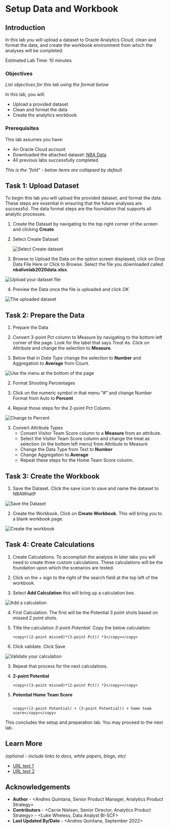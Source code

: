 # Setup Data and Workbook

## Introduction

In this lab you will upload a dataset to Oracle Analytics Cloud, clean and format the data, and create the workbook environment from which the analyses will be completed. 

Estimated Lab Time: 10 minutes

### Objectives

*List objectives for this lab using the format below*

In this lab, you will:
* Upload a provided dataset 
* Clean and format the data
* Create the analytics workbook

### Prerequisites 

This lab assumes you have:
* An Oracle Cloud account
* Downloaded the attached dataset: [NBA Data](files/nbalivelab2020data.xlsx)
* All previous labs successfully completed


*This is the "fold" - below items are collapsed by default*

## Task 1: Upload Dataset 

To begin this lab you will upload the provided dataset, and format the data. These steps are essential in ensuring that the future analyses are successful. The data format steps are the foundation that supports all analytic processes. 

1. Create the Dataset by navigating to the top right corner of the screen and clicking **Create** 

2. Select Create Dataset

	![Select Create dataset](images/createdataset.png)

3. Browse to Upload the Data on the option screen displayed, click on Drop Data File Here or Click to Browse. Select the file you downloaded called **nbalivelab2020data.xlsx**. 

  ![Upload your dataset file](images/createdataset2.png)

4. Preview the Data once the file is uploaded and click *OK*

  ![The uploaded dataset](images/createdataset3.png)

## Task 2: Prepare the Data 

1. Prepare the Data 

2. Convert 3-point Pct column to Measure by navigating to the bottom left corner of the page. Look for the label that says *Treat As*. Click on Attribute and change the selection to **Measure**.

3. Below that in *Data Type* change the selection to **Number** and Aggregation to **Average** from Count. 

  ![Use the menu at the bottom of the page](images/createdataset4.png)

2. Format Shooting Percentages

3. Click on the numeric symbol in that menu "#" and change Number Format from Auto to **Percent**

4. Repeat those steps for the 2-point Pct Column. 

  ![Change to Percent](images/createdataset5.png)

3. Convert Attribute Types 
    - Convert Visitor Team Score column to a **Measure** from an attribute. 
    - Select the Visitor Team Score column and change the treat as selection (in the bottom left menu) from Attribute to Measure 
    - Change the Data Type from Text to **Number**
    - Change Aggregation to **Average**
    - Repeat these steps for the Home Team Score column. 

## Task 3: Create the Workbook 

1. Save the Dataset. Click the save icon to save and name the dataset to NBAWhatIf

  ![Save the Dataset](images/createdataset6.png)

2. Create the Workbook. Click on **Create Workbook**. This will bring you to a blank workbook page. 

  ![Create the workbook](images/createworkbook.png)

## Task 4: Create Calculations 

1. Create Calculations. To accomplish the analysis in later labs you will need to create three custom calculations. These calculations will be the foundation upon which the scenarios are tested. 

2. Click on the + sign to the right of the search field at the top left of the workbook. 

3. Select **Add Calculation** this will bring up a calculation box. 

  ![Add a calculation](images/addcalculation1.png)

4. First Calculation. The first will be the Potential 3 point shots based on missed 2 point shots. 

5. Title the calculation *3-point Potential*. Copy the below calculation: 
    ```
    <copy>((2-point missed)*(3-point Pct)) *3</copy></copy>
    ```
6. Click validate. Click Save 

  ![Validate your calculation](images/addcalculation2.png)

3. Repeat that process for the next calculations. 

4. **2-point Potential**
    ``` 
    <copy>((3-point missed)*(2-point Pct)) *2</copy></copy>
    ```
    
5. **Potential Home Team Score** 
    ```
     
    <copy>((2-point Potential) + (3-point Potential)) + home team score</copy></copy>
    ```
    
This concludes the setup and preparation lab. You may proceed to the next lab.



## Learn More

*(optional - include links to docs, white papers, blogs, etc)*

* [URL text 1](http://docs.oracle.com)
* [URL text 2](http://docs.oracle.com)

## Acknowledgements
* **Author** - <Andres Quintana, Senior Product Manager, Analytics Product Strategy>
* **Contributors** -  <Carrie Nielsen, Senior Director, Analytics Product Strategy>
                   -  <Luke Wheless, Data Analyst BI-SCF>
* **Last Updated By/Date** - <Andres Quintana, September 2022>
